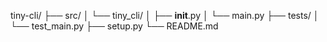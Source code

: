 tiny-cli/
├── src/
│   └── tiny_cli/
│       ├── __init__.py
│       └── main.py
├── tests/
│   └── test_main.py
├── setup.py
└── README.md